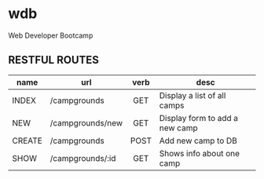 # wdb
Web Developer Bootcamp

## RESTFUL ROUTES

| name    | url                     | verb      | desc                              |
|---------|-------------------------|:---------:|-----------------------------------|
| INDEX   | /campgrounds            | GET       | Display a list of all camps       |
| NEW     | /campgrounds/new        | GET       | Display form to add a new camp    |
| CREATE  | /campgrounds            | POST      | Add new camp to DB                |
| SHOW    | /campgrounds/:id        | GET       | Shows info about one camp         |

